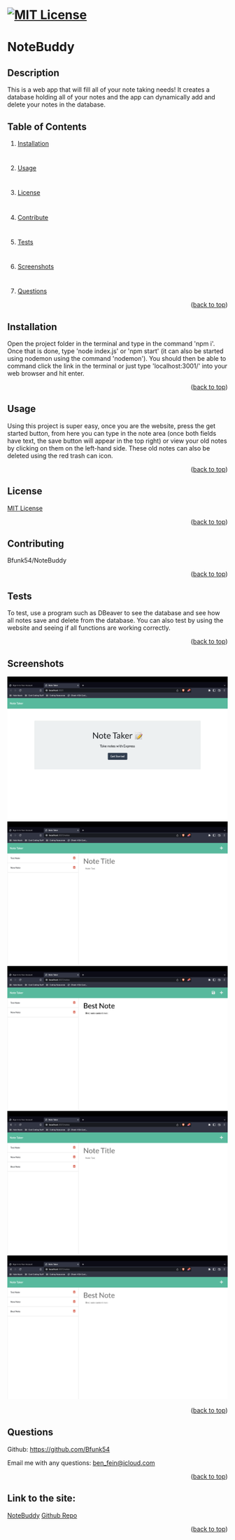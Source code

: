 # [![MIT License](https://img.shields.io/badge/License-MIT-yellow)](https://opensource.org/licenses/MIT)

# NoteBuddy

## Description
This is a web app that will fill all of your note taking needs! It creates a database holding all of your notes and the app can dynamically add and delete your notes in the database.

## Table of Contents
1. [Installation](#installation)
#
2. [Usage](#usage)
#
3. [License](#license)
#
4. [Contribute](#contributing)
#
5. [Tests](#tests)
#
6. [Screenshots](#screenshots)
#
7. [Questions](#questions)

<p align="right">(<a href="#mit-license">back to top</a>)</p>

## Installation
Open the project folder in the terminal and type in the command 'npm i'. Once that is done, type 'node index.js' or 'npm start' (it can also be started using nodemon using the command 'nodemon'). You should then be able to command click the link in the terminal or just type 'localhost:3001/' into your web browser and hit enter.
<p align="right">(<a href="#mit-license">back to top</a>)</p>

## Usage
Using this project is super easy, once you are the website, press the get started button, from here you can type in the note area (once both fields have text, the save button will appear in the top right) or view your old notes by clicking on them on the left-hand side. These old notes can also be deleted using the red trash can icon.
<p align="right">(<a href="#mit-license">back to top</a>)</p>

## License
[MIT License](https://opensource.org/licenses/MIT)
<p align="right">(<a href="#mit-license">back to top</a>)</p>

## Contributing
Bfunk54/NoteBuddy
<p align="right">(<a href="#mit-license">back to top</a>)</p>

## Tests
To test, use a program such as DBeaver to see the database and see how all notes save and delete from the database. You can also test by using the website and seeing if all functions are working correctly.
<p align="right">(<a href="#mit-license">back to top</a>)</p>

## Screenshots
![](./screenshots/NoteBuddy1.png)
![](./screenshots/NoteBuddy2.png)
![](./screenshots/NoteBuddy3.png)
![](./screenshots/NoteBuddy4.png)
![](./screenshots/NoteBuddy5.png)
<p align="right">(<a href="mit-license">back to top</a>)</p>

## Questions
Github: https://github.com/Bfunk54

Email me with any questions: ben_fein@icloud.com
<p align="right">(<a href="#mit-license">back to top</a>)</p>

## Link to the site:
[NoteBuddy](https://the-note-buddy.herokuapp.com/)
[Github Repo](https://github.com/Bfunk54/NoteBuddy)
<p align="right">(<a href="#mit-license">back to top</a>)</p>
